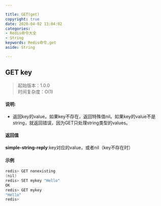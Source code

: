```yaml
---

title: GET(get)
copyright: true
date: 2020-04-02 13:04:02
categories: 
- Redis命令大全
- String
keywords: Redis命令,get
aside: String

---
```

## GET key 
>起始版本：1.0.0<br/>时间复杂度：O(1)  


#### 说明:
* 返回key的value。如果key不存在，返回特殊值nil。如果key的value不是string，就返回错误，因为GET只处理string类型的values。

#### 返回值

**simple-string-reply**:key对应的value，或者nil（key不存在时）


#### 示例

```c
redis> GET nonexisting
(nil)
redis> SET mykey "Hello"
OK
redis> GET mykey
"Hello"
redis> 
```